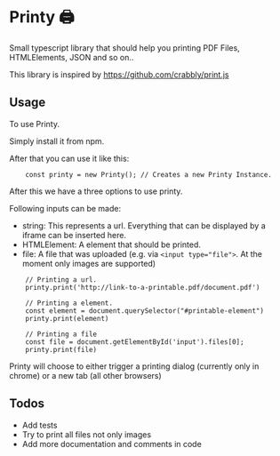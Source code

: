 
# Printy 🖨

Small typescript library that should help you printing PDF Files, HTMLElements, JSON and so on..

This library is inspired by https://github.com/crabbly/print.js

## Usage

To use Printy. 

Simply install it from npm.

After that you can use it like this:

```
    const printy = new Printy(); // Creates a new Printy Instance.
```
After this we have a three options to use printy.

Following inputs can be made:
- string: This represents a url. Everything that can be displayed by a iframe can be inserted here.
- HTMLElement: A element that should be printed.
- file: A file that was uploaded (e.g. via `<input type="file">`. At the moment only images are supported)

```
    // Printing a url.
    printy.print('http://link-to-a-printable.pdf/document.pdf') 
    
    // Printing a element.
    const element = document.querySelector("#printable-element")
    printy.print(element)
    
    // Printing a file
    const file = document.getElementById('input').files[0];
    printy.print(file)
```

Printy will choose to either trigger a printing dialog (currently only in chrome) or a new tab (all other browsers)

## Todos

- Add tests
- Try to print all files not only images
- Add more documentation and comments in code

